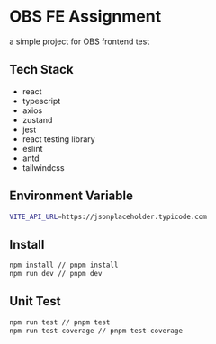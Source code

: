 # OBS FE Assignment

a simple project for OBS frontend test

## Tech Stack

- react
- typescript
- axios
- zustand
- jest
- react testing library
- eslint
- antd
- tailwindcss

## Environment Variable

```sh
VITE_API_URL=https://jsonplaceholder.typicode.com
```

## Install

```sh
npm install // pnpm install
npm run dev // pnpm dev
```

## Unit Test

```sh
npm run test // pnpm test
npm run test-coverage // pnpm test-coverage
```
